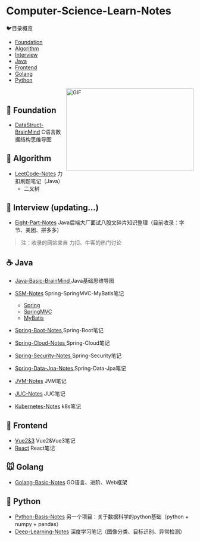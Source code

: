 # Computer-Science-Learn-Notes

:bird:目录概览

* [Foundation](#foundation)
* [Algorithm](#algorithm)
* [Interview](#Interview)
* [Java](#java)
* [Frontend](#Frontend)
* [Golang](#golang)
* [Python](#python)

<img align="right" alt="GIF" src="https://github.com/abhisheknaiidu/abhisheknaiidu/blob/master/code.gif?raw=true" width="343" height="220" title="Do what you like, and do it best!"> &nbsp;&nbsp;&nbsp;&nbsp;

## :baby_chick: Foundation

* [DataStruct-BrainMind](https://github.com/zhiyu1998/My-Learn-Notes/tree/master/DataStruct-BrainMind)  C语言数据结构思维导图



## :penguin: Algorithm

* [LeetCode-Notes](https://github.com/zhiyu1998/My-Learn-Notes/tree/master/LeetCode-Notes) 力扣刷题笔记（Java）
  * 二叉树



## :tiger: Interview (updating...)

* [Eight-Part-Notes](https://github.com/zhiyu1998/My-Learn-Notes/tree/master/Eight-Part-Notes) Java后端大厂面试八股文碎片知识整理（目前收录：字节、美团、拼多多）

> 注：收录的网站来自 力扣、牛客的热门讨论



## :coffee: Java

* [Java-Basic-BrainMind ](https://github.com/zhiyu1998/My-Learn-Notes/tree/master/Java-Basic-BrainMind)  Java基础思维导图
* [SSM-Notes](https://github.com/zhiyu1998/My-Learn-Notes/tree/master/SSM-Notes)  Spring-SpringMVC-MyBatis笔记
  * [Spring](https://github.com/zhiyu1998/Computer-Science-Learn-Notes/tree/master/SSM-Notes/Spring)
  * [SpringMVC](https://github.com/zhiyu1998/Computer-Science-Learn-Notes/tree/master/SSM-Notes/SpringMVC)
  * [MyBatis](https://github.com/zhiyu1998/Computer-Science-Learn-Notes/tree/master/SSM-Notes/MyBatis)

* [Spring-Boot-Notes ](https://github.com/zhiyu1998/My-Learn-Notes/tree/master/Spring-Boot-Notes) Spring-Boot笔记
* [Spring-Cloud-Notes ](https://github.com/zhiyu1998/My-Learn-Notes/tree/master/Spring-Cloud-Notes)  Spring-Cloud笔记
* [Spring-Security-Notes ](https://github.com/zhiyu1998/My-Learn-Notes/tree/master/Spring-Security-Notes)  Spring-Security笔记
* [Spring-Data-Jpa-Notes ](https://github.com/zhiyu1998/My-Learn-Notes/tree/master/Spring-Data-Jpa-Notes)  Spring-Data-Jpa笔记
* [JVM-Notes](https://github.com/zhiyu1998/My-Learn-Notes/tree/master/JVM-Notes) JVM笔记
* [JUC-Notes](https://github.com/zhiyu1998/My-Learn-Notes/tree/master/JUC-Notes) JUC笔记
* [Kubernetes-Notes](https://github.com/zhiyu1998/My-Learn-Notes/tree/master/Kubernetes-Notes) k8s笔记



## :ocean: Frontend

* [Vue2&3](https://github.com/zhiyu1998/Computer-Science-Learn-Notes/tree/master/Vue2%263-Notes) Vue2&Vue3笔记
* [React](https://github.com/zhiyu1998/Computer-Science-Learn-Notes/tree/master/React-Notes) React笔记



## :mouse: Golang

* [Golang-Basic-Notes](https://github.com/zhiyu1998/My-Learn-Notes/tree/master/Golang-Basic-Notes)   GO语言、进阶、Web框架



## :snake: Python
* [ Python-Basis-Notes](https://github.com/zhiyu1998/Python-Basis-Notes) 另一个项目：关于数据科学的python基础（python + numpy + pandas）
* [Deep-Learning-Notes](https://github.com/zhiyu1998/My-Learn-Notes/tree/master/Deep-Learning-Notes)  深度学习笔记（图像分类、目标识别、异常检测）



